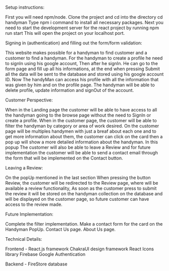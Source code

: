 Setup instructions:

First you will need npm/node.
Clone the project and cd into the directory cd handyman
Type npm i command to install all necessary packages.
Next you need to start the development server for the react project by running npm run start This will open the project on your localhost port.




Signing in (authentication) and filling out the form/form validation:

  This website makes possible for a handyman to find customer and a customer to find a handyman.
  For the handyman to create a profile he need to signIn using his google account, Then after he signIn. He can go to the form page and fill up all his informations,
at the end when pressing Submit all the data will be sent to the database and stored using his google account ID. 
  Now The handyMan can access his profile with all the information that was given by him and on the profile page. The handyman will be able to delete profile, update information and signOut of the account. 




Customer Perspective:

  When in the Landing page the customer will be able to have access to all the handyman going to the browse page without the need to SignIn or create a profile.
  When in the customer page, the customer will be able to filter the handyman by category or area of work desired. 
  On the customer page will be multiples handymen with just a breaf about each one and to get more information about them, the customer can click on the card then a pop up will show a more detailed information about the handyman. In this popup The customer will also be able to leave a Review and for future implementation the customer will be able to send a contact email through the form that will be implemented on the Contact button.



Leaving a Review:

On the popUp mentioned in the last section When pressing the button Review, the customer will be redirected to the Review page, where will be available a review functionality, As soon as the customer press to submit the review it will be stored on the handyman collection on the database and will be displayed on the customer page, so future customer can have access to the review made.




Future Implementation:

Complete the filter implementation.
Make a contact form for the card on the Handyman PopUp.
Contact Us page.
About Us page.




Technical Details:

Frontend -
React.js framework
ChakraUI design framework
React Icons library
Firebase Google Authentication

Backend - 
FireStore database
